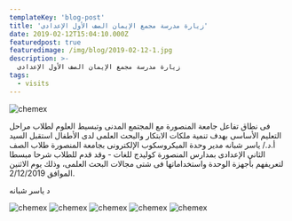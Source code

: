 ```yaml
---
templateKey: 'blog-post'
title: 'زيارة مدرسة مجمع الإيمان الصف الأول الإعدادى'
date: 2019-02-12T15:04:10.000Z
featuredpost: true
featuredimage: /img/blog/2019-02-12-1.jpg
description: >-
  زيارة مدرسة مجمع الإيمان الصف الأول الإعدادى
tags:
  - visits
---
```


![chemex](/img/blog/2019-02-12-2.jpg)

فى نطاق تفاعل جامعة المنصورة مع المجتمع المدنى وتبسيط العلوم لطلاب مراحل التعليم الأساسى بهدف تنمية ملكات الابتكار والبحث العلمى لدى الأطفال استقبل السيد أ.د./ ياسر شبانه مدير وحدة الميكروسكوب الإلكترونى بجامعة المنصورة طلاب الصف الثانى الإعدادى بمدارس المنصورة كوليدج للغات - وقد قدم للطلاب شرحا مبسطا لتعريفهم بأجهزة الوحدة واستخداماتها فى شتى مجالات البحث العلمى، وذلك يوم الاثنين الموافق 2/12/2019.



د ياسر شبانه

![chemex](/img/blog/2019-02-12-3.jpg)
![chemex](/img/blog/2019-02-12-4.jpg)
![chemex](/img/blog/2019-02-12-5.jpg)
![chemex](/img/blog/2019-02-12-6.jpg)
![chemex](/img/blog/2019-02-12-7.jpg)
